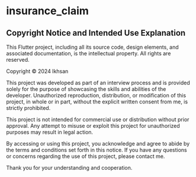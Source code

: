 # insurance_claim



## Copyright Notice and Intended Use Explanation

This Flutter project, including all its source code, design elements, and associated documentation, is the intellectual property. All rights are reserved.

Copyright © 2024 Ikhsan

This project was developed as part of an interview process and is provided solely for the purpose of showcasing the skills and abilities of the developer. Unauthorized reproduction, distribution, or modification of this project, in whole or in part, without the explicit written consent from me, is strictly prohibited.

This project is not intended for commercial use or distribution without prior approval. Any attempt to misuse or exploit this project for unauthorized purposes may result in legal action.

By accessing or using this project, you acknowledge and agree to abide by the terms and conditions set forth in this notice. If you have any questions or concerns regarding the use of this project, please contact me.

Thank you for your understanding and cooperation.